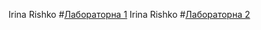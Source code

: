 ﻿Irina Rishko #[Лабораторна 1](https://github.com/iirinari/lab1)
Irina Rishko #[Лабораторна 2](https://github.com/iirinari/lab2)
